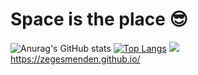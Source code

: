 # Space is the place 😎
![Anurag's GitHub stats](https://github-readme-stats.vercel.app/api?username=ZegesMenden&count_private=true&hide=prs,issues,contribs) [![Top Langs](https://github-readme-stats.vercel.app/api/top-langs/?username=ZegesMenden)](https://github.com/anuraghazra/github-readme-stats?hide=Makefile,CMake)
![](https://komarev.com/ghpvc/?username=ZegesMenden)\
https://zegesmenden.github.io/


